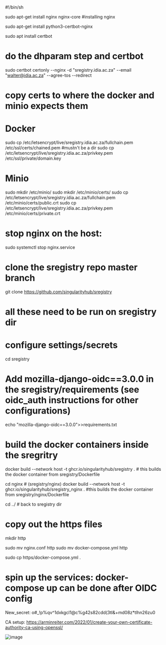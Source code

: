 #!/bin/sh

sudo apt-get install nginx nginx-core #installing nginx

sudo apt-get install python3-certbot-nginx

sudo apt install certbot

# do the dhparam step and certbot
sudo certbot certonly --nginx -d "sregistry.idia.ac.za" --email "walter@idia.ac.za" --agree-tos --redirect

# copy certs to where the docker and minio expects them
# Docker
sudo cp /etc/letsencrypt/live/sregistry.idia.ac.za/fullchain.pem /etc/ssl/certs/chained.pem #mustn't be a dir
sudo cp /etc/letsencrypt/live/sregistry.idia.ac.za/privkey.pem /etc/ssl/private/domain.key

# Minio
sudo mkdir /etc/minio/
sudo mkdir /etc/minio/certs/
sudo cp /etc/letsencrypt/live/sregistry.idia.ac.za/fullchain.pem /etc/minio/certs/public.crt 
sudo cp /etc/letsencrypt/live/sregistry.idia.ac.za/privkey.pem /etc/minio/certs/private.crt


# stop nginx on the host: 
sudo systemctl stop nginx.service

# clone the sregistry repo master branch
git clone https://github.com/singularityhub/sregistry

# all these need to be run on sregistry dir
# configure settings/secrets 

cd sregistry

# Add mozilla-django-oidc==3.0.0 in the sregistry/requirements (see oidc_auth instructions for other configurations)
echo "mozilla-django-oidc==3.0.0">>requirements.txt

# build the docker containers inside the sregritry
docker build --network host -t ghcr.io/singularityhub/sregistry .  # this builds the docker container from sregistry/Dockerfile

cd nginx # (sregistry/nginx)
docker build --network host -t ghcr.io/singularityhub/sregistry_nginx . #this builds the docker container from sregistry/nginx/Dockerfile

cd ../ # back to sregistry dir

# copy out the https files
mkdir http

sudo mv nginx.conf http
sudo mv docker-compose.yml http

sudo cp https/docker-compose.yml .

# spin up the services: docker-compose up can be done after OIDC config


New_secret: o#_!p%qv^1dxkgcl1@c%g42s82cdd(3tl&+md08z*tlhn26zu0


CA setup: https://arminreiter.com/2022/01/create-your-own-certificate-authority-ca-using-openssl/

![image](https://github.com/pfunzowalter/sregistry-install-guide/assets/74474860/23fe3408-f7e7-4ff3-b1a3-ada89203b9e5)
